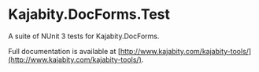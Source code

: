 Kajabity.DocForms.Test
======================

A suite of NUnit 3 tests for Kajabity.DocForms.

Full documentation is available at [http://www.kajabity.com/kajabity-tools/](http://www.kajabity.com/kajabity-tools/).
